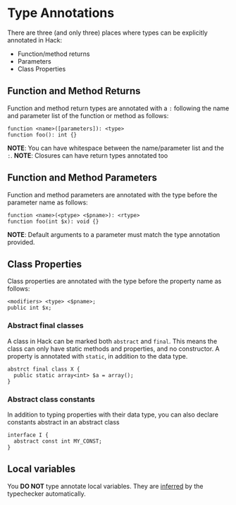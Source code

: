 # Type Annotations

There are three (and only three) places where types can be explicitly annotated in Hack:

- Function/method returns
- Parameters
- Class Properties

## Function and Method Returns

Function and method return types are annotated with a `:` following the name and parameter list of the function or method as follows:

```
function <name>([parameters]): <type>
function foo(): int {}
```

**NOTE**: You can have whitespace between the name/parameter list and the `:`.
**NOTE**: Closures can have return types annotated too

## Function and Method Parameters

Function and method parameters are annotated with the type before the parameter name as follows:

```
function <name>(<ptype> <$pname>): <rtype>
function foo(int $x): void {}
```

**NOTE**: Default arguments to a parameter must match the type annotation provided.

## Class Properties

Class properties are annotated with the type before the property name as follows:

```
<modifiers> <type> <$pname>;
public int $x;
```

### Abstract final classes

A class in Hack can be marked both `abstract` and `final`. This means the class can only have static methods and properties, and no constructor. A property is annotated with `static`, in addition to the data type.

```
abstrct final class X {
  public static array<int> $a = array();
}
```

### Abstract class constants

In addition to typing properties with their data type, you can also declare constants abstract in an abstract class

```
interface I {
  abstract const int MY_CONST;
}
```

## Local variables

You **DO NOT** type annotate local variables. They are [inferred](inference.md) by the typechecker automatically.

